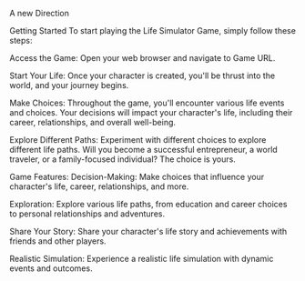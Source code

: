 A new Direction


Getting Started
To start playing the Life Simulator Game, simply follow these steps:

Access the Game: Open your web browser and navigate to Game URL.

Start Your Life: Once your character is created, you'll be thrust into the world, and your journey begins.

Make Choices: Throughout the game, you'll encounter various life events and choices. Your decisions will impact your character's life, including their career, relationships, and overall well-being.

Explore Different Paths: Experiment with different choices to explore different life paths. Will you become a successful entrepreneur, a world traveler, or a family-focused individual? The choice is yours.

Game Features:
Decision-Making: Make choices that influence your character's life, career, relationships, and more.

Exploration: Explore various life paths, from education and career choices to personal relationships and adventures.

Share Your Story: Share your character's life story and achievements with friends and other players.

Realistic Simulation: Experience a realistic life simulation with dynamic events and outcomes.